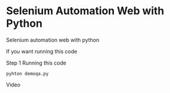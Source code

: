 # Selenium Automation Web with Python

Selenium automation web with python

If you want running this code

Step 1 Running this code

    pyhton demoqa.py

Video
